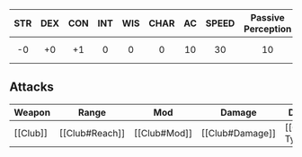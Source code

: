 
| STR | DEX | CON | INT | WIS | CHAR | AC  | SPEED | Passive Perception | HP      |
| :-: | :-: | :-: | :-: | :-: | :--: | :-: | :---: | :----------------: | ------- |
| -0  | +0  | +1  |  0  |  0  |  0   | 10  |  30   |         10         | 4 + 1d8 |
## Attacks
| Weapon   | Range          | Mod          | Damage          | Damage Type          |
| -------- | -------------- | ------------ | --------------- | -------------------- |
| [[Club]] | [[Club#Reach]] | [[Club#Mod]] | [[Club#Damage]] | [[Club#Damage Type]] |
